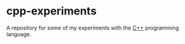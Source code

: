 # cpp-experiments
A repository for some of my experiments with the [C++](https://en.wikipedia.org/wiki/C%2B%2B) programming language.
